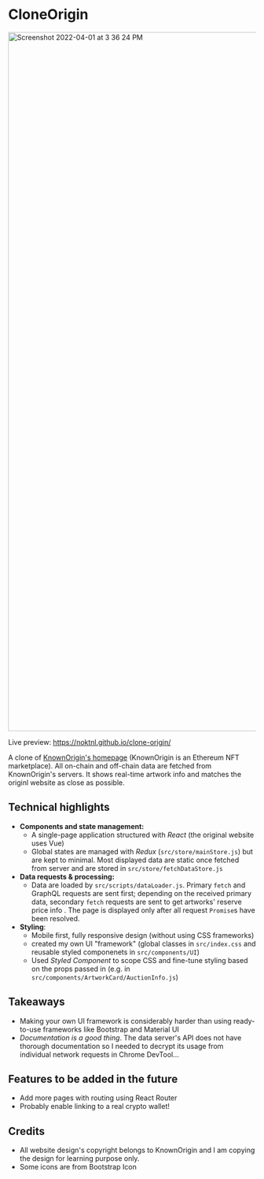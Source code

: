 # CloneOrigin

<img width="1419" alt="Screenshot 2022-04-01 at 3 36 24 PM" src="https://user-images.githubusercontent.com/94875599/161285475-1e680d05-1dad-48d8-93e5-95bab86948b4.png">

Live preview: https://noktnl.github.io/clone-origin/

A clone of [KnownOrigin's homepage](https://knownorigin.io) (KnownOrigin is an Ethereum NFT marketplace). All on-chain and off-chain data are fetched from KnownOrigin's servers. It shows real-time artwork info and matches the originl website as close as possible.

## Technical highlights
- **Components and state management:**
  - A single-page application structured with _React_ (the original website uses Vue)
  - Global states are managed with _Redux_ (`src/store/mainStore.js`) but are kept to minimal. Most displayed data are static once fetched from server and are stored in `src/store/fetchDataStore.js`
- **Data requests & processing:**
  - Data are loaded by `src/scripts/dataLoader.js`. Primary `fetch` and GraphQL requests are sent first; depending on the received primary data, secondary `fetch` requests are sent to get artworks' reserve price info . The page is displayed only after all request `Promise`s have been resolved.
- **Styling**:
  - Mobile first, fully responsive design (without using CSS frameworks)
  - created my own UI "framework" (global classes in `src/index.css` and reusable styled componenets in `src/components/UI`)
  - Used _Styled Component_ to scope CSS and fine-tune styling based on the props passed in (e.g. in `src/components/ArtworkCard/AuctionInfo.js`)

## Takeaways
- Making your own UI framework is considerably harder than using ready-to-use frameworks like Bootstrap and Material UI
- *Documentation is a good thing*. The data server's API does not have thorough documentation so I needed to decrypt its usage from individual network requests in Chrome DevTool...

## Features to be added in the future
- Add more pages with routing using React Router
- Probably enable linking to a real crypto wallet! 

## Credits
- All website design's copyright belongs to KnownOrigin and I am copying the design for learning purpose only.
- Some icons are from Bootstrap Icon
